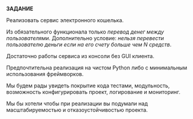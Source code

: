 **ЗАДАНИЕ** <br>

Реализовать сервис электронного кошелька. <br>

Из обязательного функционала только *перевод денег между пользователями*. Дополнительно условие: *нельзя перевести пользователю деньги если на его счету больше чем N средств*.

Достаточно работы сервиса из консоли без GUI клиента.

Предпочтительна реализация на чистом Python либо с минимальным использования фреймворков.

Мы будем рады увидеть покрытие кода тестами, модульность, возможность конфигурировать проект, логирование и мониторинг.

Мы бы хотели чтобы при реализации вы подумали над масштабируемостью и отказоустойчивостью проекта.​